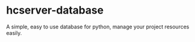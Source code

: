 # hcserver-database
A simple, easy to use database for python, manage your project resources easily.
